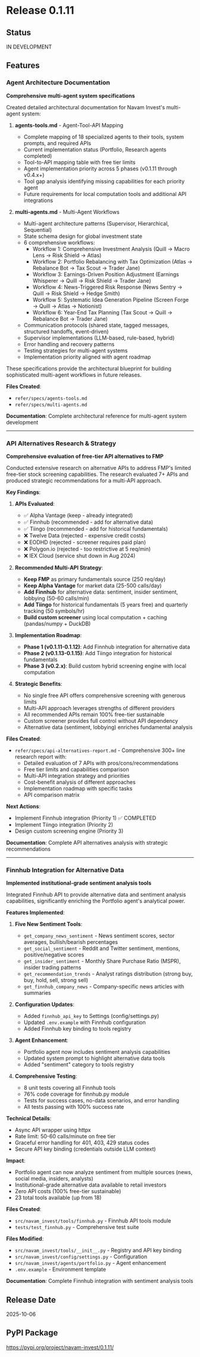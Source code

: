 # Release 0.1.11

## Status
IN DEVELOPMENT

## Features

### Agent Architecture Documentation

**Comprehensive multi-agent system specifications**

Created detailed architectural documentation for Navam Invest's multi-agent system:

1. **agents-tools.md** - Agent-Tool-API Mapping
   - Complete mapping of 18 specialized agents to their tools, system prompts, and required APIs
   - Current implementation status (Portfolio, Research agents completed)
   - Tool-to-API mapping table with free tier limits
   - Agent implementation priority across 5 phases (v0.1.11 through v0.4.x+)
   - Tool gap analysis identifying missing capabilities for each priority agent
   - Future requirements for local computation tools and additional API integrations

2. **multi-agents.md** - Multi-Agent Workflows
   - Multi-agent architecture patterns (Supervisor, Hierarchical, Sequential)
   - State schema design for global investment state
   - 6 comprehensive workflows:
     - Workflow 1: Comprehensive Investment Analysis (Quill → Macro Lens → Risk Shield → Atlas)
     - Workflow 2: Portfolio Rebalancing with Tax Optimization (Atlas → Rebalance Bot → Tax Scout → Trader Jane)
     - Workflow 3: Earnings-Driven Position Adjustment (Earnings Whisperer → Quill → Risk Shield → Trader Jane)
     - Workflow 4: News-Triggered Risk Response (News Sentry → Quill → Risk Shield → Hedge Smith)
     - Workflow 5: Systematic Idea Generation Pipeline (Screen Forge → Quill → Atlas → Notionist)
     - Workflow 6: Year-End Tax Planning (Tax Scout → Quill → Rebalance Bot → Trader Jane)
   - Communication protocols (shared state, tagged messages, structured handoffs, event-driven)
   - Supervisor implementations (LLM-based, rule-based, hybrid)
   - Error handling and recovery patterns
   - Testing strategies for multi-agent systems
   - Implementation priority aligned with agent roadmap

These specifications provide the architectural blueprint for building sophisticated multi-agent workflows in future releases.

**Files Created**:
- `refer/specs/agents-tools.md`
- `refer/specs/multi-agents.md`

**Documentation**: Complete architectural reference for multi-agent system development

---

### API Alternatives Research & Strategy

**Comprehensive evaluation of free-tier API alternatives to FMP**

Conducted extensive research on alternative APIs to address FMP's limited free-tier stock screening capabilities. The research evaluated 7+ APIs and produced strategic recommendations for a multi-API approach.

**Key Findings**:

1. **APIs Evaluated**:
   - ✅ Alpha Vantage (keep - already integrated)
   - ✅ Finnhub (recommended - add for alternative data)
   - ✅ Tiingo (recommended - add for historical fundamentals)
   - ❌ Twelve Data (rejected - expensive credit costs)
   - ❌ EODHD (rejected - screener requires paid plan)
   - ❌ Polygon.io (rejected - too restrictive at 5 req/min)
   - ❌ IEX Cloud (service shut down in Aug 2024)

2. **Recommended Multi-API Strategy**:
   - **Keep FMP** as primary fundamentals source (250 req/day)
   - **Keep Alpha Vantage** for market data (25-500 calls/day)
   - **Add Finnhub** for alternative data: sentiment, insider sentiment, lobbying (50-60 calls/min)
   - **Add Tiingo** for historical fundamentals (5 years free) and quarterly tracking (50 symbols/hr)
   - **Build custom screener** using local computation + caching (pandas/numpy + DuckDB)

3. **Implementation Roadmap**:
   - **Phase 1 (v0.1.11-0.1.12)**: Add Finnhub integration for alternative data
   - **Phase 2 (v0.1.13-0.1.15)**: Add Tiingo integration for historical fundamentals
   - **Phase 3 (v0.2.x)**: Build custom hybrid screening engine with local computation

4. **Strategic Benefits**:
   - No single free API offers comprehensive screening with generous limits
   - Multi-API approach leverages strengths of different providers
   - All recommended APIs remain 100% free-tier sustainable
   - Custom screener provides full control without API dependency
   - Alternative data (sentiment, lobbying) enriches fundamental analysis

**Files Created**:
- `refer/specs/api-alternatives-report.md` - Comprehensive 300+ line research report with:
  - Detailed evaluation of 7 APIs with pros/cons/recommendations
  - Free tier limits and capabilities comparison
  - Multi-API integration strategy and priorities
  - Cost-benefit analysis of different approaches
  - Implementation roadmap with specific tasks
  - API comparison matrix

**Next Actions**:
- Implement Finnhub integration (Priority 1) ✅ COMPLETED
- Implement Tiingo integration (Priority 2)
- Design custom screening engine (Priority 3)

**Documentation**: Complete API alternatives analysis with strategic recommendations

---

### Finnhub Integration for Alternative Data

**Implemented institutional-grade sentiment analysis tools**

Integrated Finnhub API to provide alternative data and sentiment analysis capabilities, significantly enriching the Portfolio agent's analytical power.

**Features Implemented**:

1. **Five New Sentiment Tools**:
   - `get_company_news_sentiment` - News sentiment scores, sector averages, bullish/bearish percentages
   - `get_social_sentiment` - Reddit and Twitter sentiment, mentions, positive/negative scores
   - `get_insider_sentiment` - Monthly Share Purchase Ratio (MSPR), insider trading patterns
   - `get_recommendation_trends` - Analyst ratings distribution (strong buy, buy, hold, sell, strong sell)
   - `get_finnhub_company_news` - Company-specific news articles with summaries

2. **Configuration Updates**:
   - Added `finnhub_api_key` to Settings (config/settings.py)
   - Updated `.env.example` with Finnhub configuration
   - Added Finnhub key binding to tools registry

3. **Agent Enhancement**:
   - Portfolio agent now includes sentiment analysis capabilities
   - Updated system prompt to highlight alternative data tools
   - Added "sentiment" category to tools registry

4. **Comprehensive Testing**:
   - 8 unit tests covering all Finnhub tools
   - 76% code coverage for finnhub.py module
   - Tests for success cases, no-data scenarios, and error handling
   - All tests passing with 100% success rate

**Technical Details**:
- Async API wrapper using httpx
- Rate limit: 50-60 calls/minute on free tier
- Graceful error handling for 401, 403, 429 status codes
- Secure API key binding (credentials outside LLM context)

**Impact**:
- Portfolio agent can now analyze sentiment from multiple sources (news, social media, insiders, analysts)
- Institutional-grade alternative data available to retail investors
- Zero API costs (100% free-tier sustainable)
- 23 total tools available (up from 18)

**Files Created**:
- `src/navam_invest/tools/finnhub.py` - Finnhub API tools module
- `tests/test_finnhub.py` - Comprehensive test suite

**Files Modified**:
- `src/navam_invest/tools/__init__.py` - Registry and API key binding
- `src/navam_invest/config/settings.py` - Configuration
- `src/navam_invest/agents/portfolio.py` - Agent enhancement
- `.env.example` - Environment template

**Documentation**: Complete Finnhub integration with sentiment analysis tools

## Release Date
2025-10-06

## PyPI Package
https://pypi.org/project/navam-invest/0.1.11/

